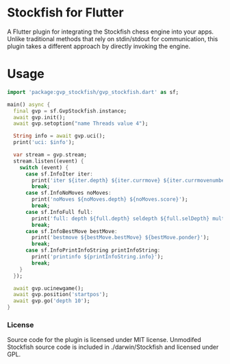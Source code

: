 # Stockfish for Flutter
A Flutter plugin for integrating the Stockfish chess engine into your apps. Unlike traditional methods that rely on stdin/stdout for communication, this plugin takes a different approach by directly invoking the engine.
# Usage
```dart
import 'package:gvp_stockfish/gvp_stockfish.dart' as sf;

main() async {
  final gvp = sf.GvpStockfish.instance;
  await gvp.init();
  await gvp.setoption("name Threads value 4");

  String info = await gvp.uci();
  print('uci: $info');

  var stream = gvp.stream;
  stream.listen((event) {
    switch (event) {
      case sf.InfoIter iter:
        print('iter ${iter.depth} ${iter.currmove} ${iter.currmovenumber}');
        break;
      case sf.InfoNoMoves noMoves:
        print('noMoves ${noMoves.depth} ${noMoves.score}');
        break;
      case sf.InfoFull full:
        print('full: depth ${full.depth} seldepth ${full.selDepth} multipv ${full.multiPV} score ${full.score} wdl ${full.wdl} nodes ${full.nodes} nps ${full.nps} hashfull ${full.hashfull} tbhits ${full.tbHits} time ${full.timeMs} pv ${full.pv}');
        break;
      case sf.InfoBestMove bestMove:
        print('bestmove ${bestMove.bestMove} ${bestMove.ponder}');
        break;
      case sf.InfoPrintInfoString printInfoString:
        print('printinfo ${printInfoString.info}');
        break;
    }
  });

  await gvp.ucinewgame();
  await gvp.position('startpos');
  await gvp.go('depth 10');
}
```

### License
Source code for the plugin is licensed under MIT license.
Unmodifed Stockfish source code is included in ./darwin/Stockfish and licensed under GPL.
